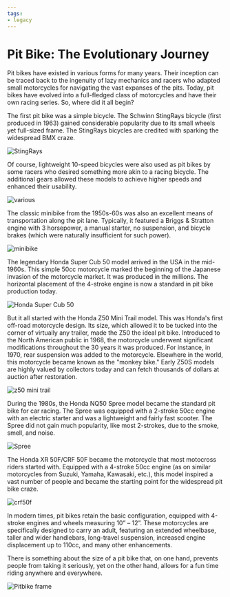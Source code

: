 ```yaml
---
tags:
- legacy
---
```


# Pit Bike: The Evolutionary Journey

Pit bikes have existed in various forms for many years. Their inception can be traced back to the ingenuity of lazy mechanics and racers who adapted small motorcycles for navigating the vast expanses of the pits. Today, pit bikes have evolved into a full-fledged class of motorcycles and have their own racing series. So, where did it all begin?

The first pit bike was a simple bicycle. The Schwinn StingRays bicycle (first produced in 1963) gained considerable popularity due to its small wheels yet full-sized frame. The StingRays bicycles are credited with sparking the widespread BMX craze.


![StingRays](../../../static/img/3e3761.jpg "StingRays")


Of course, lightweight 10-speed bicycles were also used as pit bikes by some racers who desired something more akin to a racing bicycle. The additional gears allowed these models to achieve higher speeds and enhanced their usability.


![various](../../../static/img/b0b5cf.jpg "various")


The classic minibike from the 1950s-60s was also an excellent means of transportation along the pit lane. Typically, it featured a Briggs & Stratton engine with 3 horsepower, a manual starter, no suspension, and bicycle brakes (which were naturally insufficient for such power).


![minibike](../../../static/img/e7f816.jpg "minibike")


The legendary Honda Super Cub 50 model arrived in the USA in the mid-1960s. This simple 50cc motorcycle marked the beginning of the Japanese invasion of the motorcycle market. It was produced in the millions. The horizontal placement of the 4-stroke engine is now a standard in pit bike production today.


![Honda Super Cub 50](../../../static/img/02c8c4.jpg "Honda Super Cub 50")


But it all started with the Honda Z50 Mini Trail model. This was Honda's first off-road motorcycle design. Its size, which allowed it to be tucked into the corner of virtually any trailer, made the Z50 the ideal pit bike. Introduced to the North American public in 1968, the motorcycle underwent significant modifications throughout the 30 years it was produced. For instance, in 1970, rear suspension was added to the motorcycle. Elsewhere in the world, this motorcycle became known as the "monkey bike." Early Z50S models are highly valued by collectors today and can fetch thousands of dollars at auction after restoration.


![z50 mini trail](../../../static/img/74c2a7.jpg "z50 mini trail")


During the 1980s, the Honda NQ50 Spree model became the standard pit bike for car racing. The Spree was equipped with a 2-stroke 50cc engine with an electric starter and was a lightweight and fairly fast scooter. The Spree did not gain much popularity, like most 2-strokes, due to the smoke, smell, and noise.


![Spree](../../../static/img/db0f92.jpg "Spree")


The Honda XR 50F/CRF 50F became the motorcycle that most motocross riders started with. Equipped with a 4-stroke 50cc engine (as on similar motorcycles from Suzuki, Yamaha, Kawasaki, etc.), this model inspired a vast number of people and became the starting point for the widespread pit bike craze.


![crf50f](../../../static/img/c2fa4f.jpg "crf50f")


In modern times, pit bikes retain the basic configuration, equipped with 4-stroke engines and wheels measuring 10” – 12”. These motorcycles are specifically designed to carry an adult, featuring an extended wheelbase, taller and wider handlebars, long-travel suspension, increased engine displacement up to 110cc, and many other enhancements.

There is something about the size of a pit bike that, on one hand, prevents people from taking it seriously, yet on the other hand, allows for a fun time riding anywhere and everywhere.


![Pitbike frame](../../../static/img/b0a6ea.jpg "Pitbike frame") 
